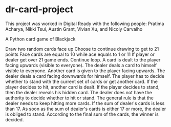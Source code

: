 # dr-card-project
This project was worked in Digital Ready with the following people:
Pratima Acharya, Nikki Tsui, Austin Grant, Vivian Xu, and Nicoly Carvalho

A Python card game of Blackjack

Draw two random cards face up
Choose to continue drawing to get to 21 points
Face cards are equal to 10 while ace equals to 1 or 11
If player or dealer get over 21 game ends. 
Continue loop.
A card is dealt to the player facing upwards (visible to everyone).
The dealer deals a card to himself visible to everyone.
Another card is given to the player facing upwards.
The dealer deals a card facing downwards for himself.
The player has to decide whether to stand with the current set of cards or get another card.
If the player decides to hit, another card is dealt.
If the player decides to stand, then the dealer reveals his hidden card.
The dealer does not have the authority to decide whether to hit or stand.
 The general rule is that the dealer needs to keep hitting more cards. 
If the sum of dealer's cards is less than 17.
 As soon as the sum of dealer's cards is either 17 or more, the dealer is obliged to stand.
 According to the final sum of the cards, the winner is decided.
